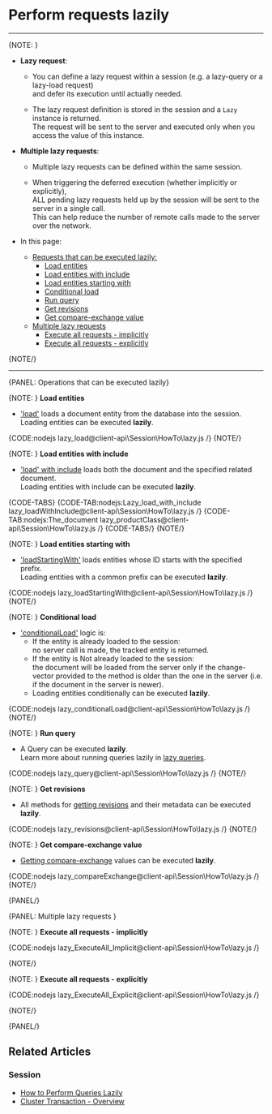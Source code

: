 # Perform requests lazily
---

{NOTE: }

* __Lazy request__:

    * You can define a lazy request within a session (e.g. a lazy-query or a lazy-load request)  
      and defer its execution until actually needed.

    * The lazy request definition is stored in the session and a `Lazy` instance is returned.  
      The request will be sent to the server and executed only when you access the value of this instance.

* __Multiple lazy requests__:

    * Multiple lazy requests can be defined within the same session.

    * When triggering the deferred execution (whether implicitly or explicitly),  
      ALL pending lazy requests held up by the session will be sent to the server in a single call.  
      This can help reduce the number of remote calls made to the server over the network.

* In this page:
    * [Requests that can be executed lazily:](../../../client-api/session/how-to/perform-operations-lazily#requests-that-can-be-executed-lazily)
        * [Load entities](../../../client-api/session/how-to/perform-operations-lazily#loadEntities)
        * [Load entities with include](../../../client-api/session/how-to/perform-operations-lazily#loadWithInclude)
        * [Load entities starting with](../../../client-api/session/how-to/perform-operations-lazily#loadStartingWith)
        * [Conditional load](../../../client-api/session/how-to/perform-operations-lazily#conditionalLoad)
        * [Run query](../../../client-api/session/how-to/perform-operations-lazily#runQuery)
        * [Get revisions](../../../client-api/session/how-to/perform-operations-lazily#getRevisions)
        * [Get compare-exchange value](../../../client-api/session/how-to/perform-operations-lazily#getCompareExchange)
    * [Multiple lazy requests](../../../client-api/session/how-to/perform-operations-lazily#multiple-lazy-requests)
        * [Execute all requests - implicitly](../../../client-api/session/how-to/perform-operations-lazily#implicit)
        * [Execute all requests - explicitly](../../../client-api/session/how-to/perform-operations-lazily#explicit)

{NOTE/}

---

{PANEL: Operations that can be executed lazily}

{NOTE: }
<a id="loadEntities" /> __Load entities__

* ['load'](../../../client-api/session/loading-entities#load) loads a document entity from the database into the session.  
  Loading entities can be executed __lazily__.   

{CODE:nodejs lazy_load@client-api\Session\HowTo\lazy.js /}
{NOTE/}

{NOTE: }
<a id="loadWithInclude" /> __Load entities with include__

* ['load' with include](../../../client-api/session/loading-entities#load-with-includes) loads both the document and the specified related document.    
  Loading entities with include can be executed __lazily__.

{CODE-TABS}
{CODE-TAB:nodejs:Lazy_load_with_include lazy_loadWithInclude@client-api\Session\HowTo\lazy.js /}
{CODE-TAB:nodejs:The_document lazy_productClass@client-api\Session\HowTo\lazy.js /}
{CODE-TABS/}
{NOTE/}

{NOTE: }
<a id="loadStartingWith" /> __Load entities starting with__

* ['loadStartingWith'](../../../client-api/session/loading-entities#loadstartingwith) loads entities whose ID starts with the specified prefix.  
  Loading entities with a common prefix can be executed __lazily__.

{CODE:nodejs lazy_loadStartingWith@client-api\Session\HowTo\lazy.js /}
{NOTE/}

{NOTE: }
<a id="conditionalLoad" /> __Conditional load__

* ['conditionalLoad'](../../../client-api/session/loading-entities#conditionalload) logic is: 
  * If the entity is already loaded to the session:  
    no server call is made, the tracked entity is returned.    
  * If the entity is Not already loaded to the session:  
    the document will be loaded from the server only if the change-vector provided to the method is older than the one in the server
    (i.e. if the document in the server is newer).
  * Loading entities conditionally can be executed __lazily__.  

{CODE:nodejs lazy_conditionalLoad@client-api\Session\HowTo\lazy.js /}
{NOTE/}

{NOTE: }
<a id="runQuery" /> __Run query__

* A Query can be executed __lazily__.  
  Learn more about running queries lazily in [lazy queries](../../../client-api/session/querying/how-to-perform-queries-lazily).

{CODE:nodejs lazy_query@client-api\Session\HowTo\lazy.js /}
{NOTE/}

{NOTE: }
<a id="getRevisions" /> __Get revisions__

* All methods for [getting revisions](../../../document-extensions/revisions/client-api/session/loading) and their metadata can be executed __lazily__.

{CODE:nodejs lazy_revisions@client-api\Session\HowTo\lazy.js /}
{NOTE/}

{NOTE: }
<a id="getCompareExchange" /> __Get compare-exchange value__

* [Getting compare-exchange](../../../client-api/session/cluster-transaction/compare-exchange#get-compare-exchange) values can be executed __lazily__.

{CODE:nodejs lazy_compareExchange@client-api\Session\HowTo\lazy.js /}
{NOTE/}

{PANEL/}

{PANEL: Multiple lazy requests }

{NOTE: }
<a id="implicit" /> __Execute all requests - implicitly__

{CODE:nodejs lazy_ExecuteAll_Implicit@client-api\Session\HowTo\lazy.js /}

{NOTE/}

{NOTE: }
<a id="explicit" /> __Execute all requests - explicitly__

{CODE:nodejs lazy_ExecuteAll_Explicit@client-api\Session\HowTo\lazy.js /}

{NOTE/}

{PANEL/}

## Related Articles

### Session

- [How to Perform Queries Lazily](../../../client-api/session/querying/how-to-perform-queries-lazily)
- [Cluster Transaction - Overview](../../../client-api/session/cluster-transaction/overview)
